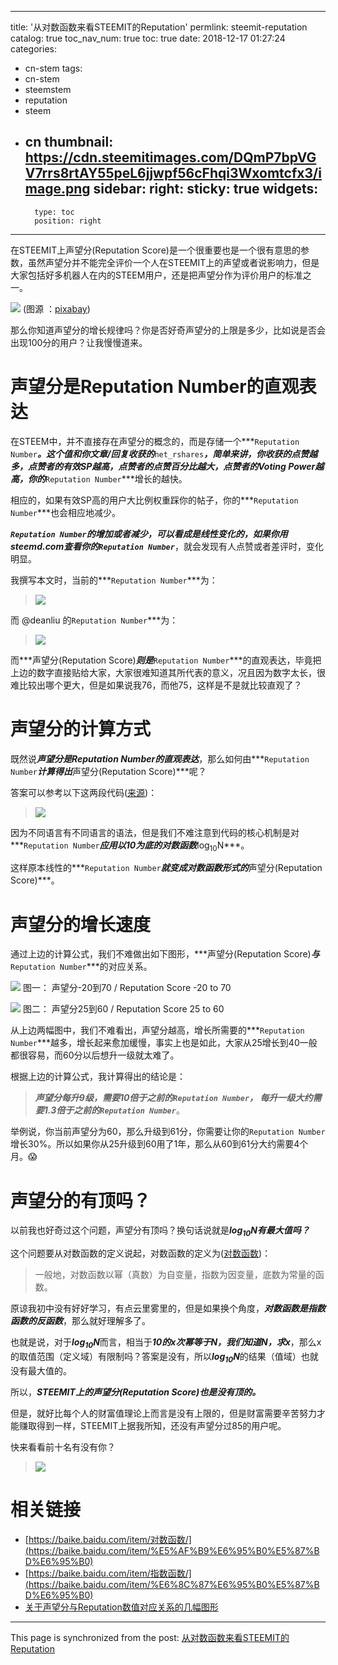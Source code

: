 
---
title: '从对数函数来看STEEMIT的Reputation'
permlink: steemit-reputation
catalog: true
toc_nav_num: true
toc: true
date: 2018-12-17 01:27:24
categories:
- cn-stem
tags:
- cn-stem
- steemstem
- reputation
- steem
- cn
thumbnail: https://cdn.steemitimages.com/DQmP7bpVGV7rrs8rtAY55peL6jjwpf56cFhqi3Wxomtcfx3/image.png
sidebar:
    right:
        sticky: true
widgets:
    -
        type: toc
        position: right
---


在STEEMIT上声望分(Reputation Score)是一个很重要也是一个很有意思的参数，虽然声望分并不能完全评价一个人在STEEMIT上的声望或者说影响力，但是大家包括好多机器人在内的STEEM用户，还是把声望分作为评价用户的标准之一。

![](https://cdn.steemitimages.com/DQmP7bpVGV7rrs8rtAY55peL6jjwpf56cFhqi3Wxomtcfx3/image.png)
(图源 ：[pixabay](https://pixabay.com/))

那么你知道声望分的增长规律吗？你是否好奇声望分的上限是多少，比如说是否会出现100分的用户？让我慢慢道来。

# 声望分是Reputation Number的直观表达

在STEEM中，并不直接存在声望分的概念的，而是存储一个***`Reputation Number`***。这个值和你文章/回复收获的***`net_rshares`***，简单来讲，你收获的点赞越多，点赞者的有效SP越高，点赞者的点赞百分比越大，点赞者的Voting Power越高，你的***`Reputation Number`***增长的越快。

相应的，如果有效SP高的用户大比例权重踩你的帖子，你的***`Reputation Number`***也会相应地减少。

***`Reputation Number`***的增加或者减少，可以看成是线性变化的，如果你用steemd.com查看你的***`Reputation Number`***，就会发现有人点赞或者差评时，变化明显。

我撰写本文时，当前的***`Reputation Number`***为：
>![](https://cdn.steemitimages.com/DQmSj79sRYrHfKeAHKAoLjmL3B6MUMzpkyk9K1UQCmzF64c/image.png)

而 @deanliu 的`Reputation Number`***为：
>![](https://cdn.steemitimages.com/DQmQfP5yG7aW5ZdzAtHJqKHbjJBSYoLDN2Qa9cAfc3MwMAs/image.png)

而***声望分(Reputation Score)***则是***`Reputation Number`***的直观表达，毕竟把上边的数字直接贴给大家，大家很难知道其所代表的意义，况且因为数字太长，很难比较出哪个更大，但是如果说我76，而他75，这样是不是就比较直观了？


# 声望分的计算方式

既然说***声望分是Reputation Number的直观表达***，那么如何由***`Reputation Number`***计算得出***声望分(Reputation Score)***呢？

答案可以参考以下这两段代码([来源](https://github.com/steemit/condenser/blob/master/src/app/utils/ParsersAndFormatters.js))：
>![](https://cdn.steemitimages.com/DQmTm2TEhwm1ooJvkvuhFvSiv6AkCZNJsCGoTZipMZrojE8/image.png)

因为不同语言有不同语言的语法，但是我们不难注意到代码的核心机制是对***`Reputation Number`***应用以10为底的对数函数***log<sub>10</sub>N***。

这样原本线性的***`Reputation Number`***就变成对数函数形式的***声望分(Reputation Score)***。

# 声望分的增长速度

通过上边的计算公式，我们不难做出如下图形，***声望分(Reputation Score)***与***`Reputation Number`***的对应关系。

![](https://cdn.steemitimages.com/DQmTgsH1dsTnMSwp7uP5GV9iwktYKi2PsKtAise6dVkwYN9/image.png)
图一： 声望分-20到70 / Reputation Score -20 to 70

![](https://cdn.steemitimages.com/DQmeHtkWTwwjxQ186z6zyAkPwFRofNtnuPLsM3Ld6fmA72B/image.png)
图二： 声望分25到60 / Reputation Score 25 to 60

从上边两幅图中，我们不难看出，声望分越高，增长所需要的***`Reputation Number`***越多，增长起来愈加缓慢，事实上也是如此，大家从25增长到40一般都很容易，而60分以后想升一级就太难了。

根据上边的计算公式，我计算得出的结论是：
>***声望分每升9级，需要10倍于之前的`Reputation Number`， 每升一级大约需要1.3倍于之前的`Reputation Number`***。

举例说，你当前声望分为60，那么升级到61分，你需要让你的`Reputation Number`增长30%。所以如果你从25升级到60用了1年，那么从60到61分大约需要4个月。😱


# 声望分的有顶吗？

以前我也好奇过这个问题，声望分有顶吗？换句话说就是***log<sub>10</sub>N有最大值吗？***

这个问题要从对数函数的定义说起，对数函数的定义为([对数函数](https://baike.baidu.com/item/%E5%AF%B9%E6%95%B0%E5%87%BD%E6%95%B0))：
>一般地，对数函数以幂（真数）为自变量，指数为因变量，底数为常量的函数。

原谅我初中没有好好学习，有点云里雾里的，但是如果换个角度，***对数函数是指数函数的反函数***，那么就好理解多了。

也就是说，对于***log<sub>10</sub>N***而言，相当于***10的x次幂等于N，我们知道N，求x***，那么x的取值范围（定义域）有限制吗？答案是没有，所以***log<sub>10</sub>N***的结果（值域）也就没有最大值的。

所以，***STEEMIT上的声望分(Reputation Score)也是没有顶的。*** 

但是，就好比每个人的财富值理论上而言是没有上限的，但是财富需要辛苦努力才能赚取得到一样，STEEMIT上据我所知，还没有声望分过85的用户呢。

快来看看前十名有没有你？
>![](https://cdn.steemitimages.com/DQmVhAQhoc2vseUDQDinSYY3MMkzEmtGabBB3at1wWEPpQ7/image.png)


# 相关链接

* [https://baike.baidu.com/item/对数函数/](https://baike.baidu.com/item/%E5%AF%B9%E6%95%B0%E5%87%BD%E6%95%B0)
* [https://baike.baidu.com/item/指数函数/](https://baike.baidu.com/item/%E6%8C%87%E6%95%B0%E5%87%BD%E6%95%B0)
* [关于声望分与Reputation数值对应关系的几幅图形](https://steemit.com/cn/@oflyhigh/reputation)

- - -

This page is synchronized from the post: [从对数函数来看STEEMIT的Reputation](https://steemit.com/@oflyhigh/steemit-reputation)
